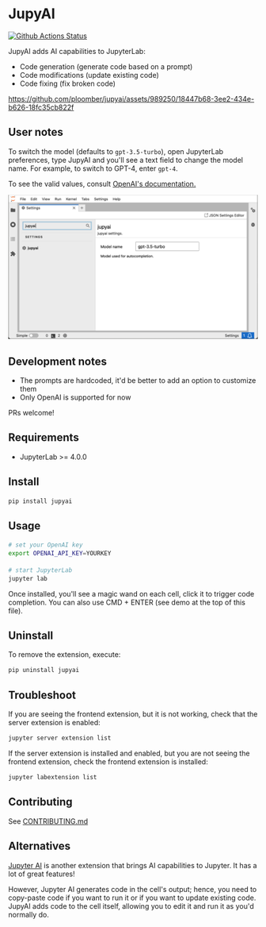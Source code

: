 # JupyAI

[![Github Actions Status](https://github.com/ploomber/jupyai/workflows/Build/badge.svg)](https://github.com/ploomber/jupyai/actions/workflows/build.yml)

JupyAI adds AI capabilities to JupyterLab:

- Code generation (generate code based on a prompt)
- Code modifications (update existing code)
- Code fixing (fix broken code)

https://github.com/ploomber/jupyai/assets/989250/18447b68-3ee2-434e-b626-18fc35cb822f

## User notes

To switch the model (defaults to `gpt-3.5-turbo`), open JupyterLab preferences, type JupyAI and you'll see
a text field to change the model name. For example, to switch to GPT-4, enter `gpt-4`.

To see the valid values, consult
[OpenAI's documentation.](https://platform.openai.com/docs/models/overview)

![](docs/static/settings.png)

## Development notes

- The prompts are hardcoded, it'd be better to add an option to customize them
- Only OpenAI is supported for now

PRs welcome!

## Requirements

- JupyterLab >= 4.0.0

## Install

```bash
pip install jupyai
```

## Usage

```bash
# set your OpenAI key
export OPENAI_API_KEY=YOURKEY

# start JupyterLab
jupyter lab
```

Once installed, you'll see a magic wand on each cell, click it to trigger code completion. You can also use CMD + ENTER (see demo at the top of this file).

## Uninstall

To remove the extension, execute:

```bash
pip uninstall jupyai
```

## Troubleshoot

If you are seeing the frontend extension, but it is not working, check
that the server extension is enabled:

```bash
jupyter server extension list
```

If the server extension is installed and enabled, but you are not seeing
the frontend extension, check the frontend extension is installed:

```bash
jupyter labextension list
```

## Contributing

See [CONTRIBUTING.md](CONTRIBUTING.md)

## Alternatives

[Jupyter AI](https://github.com/jupyterlab/jupyter-ai) is another extension that
brings AI capabilities to Jupyter. It has a lot of great features!

However, Jupyter AI generates code in the cell's output; hence, you need to copy-paste
code if you want to run it or if you want to update existing code. JupyAI adds
code to the cell itself, allowing you to edit it and run it as you'd normally do.
